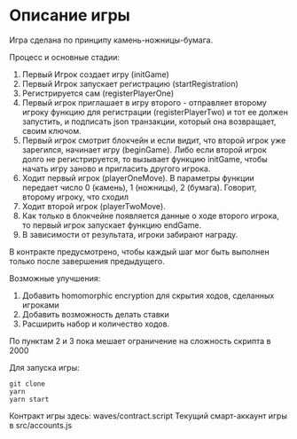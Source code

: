 # Описание игры

Игра сделана по принципу камень-ножницы-бумага. 

Процесс и основные стадии:

1. Первый Игрок создает игру (initGame)
2. Первый Игрок запускает регистрацию (startRegistration)
3. Регистрируется сам (registerPlayerOne)
4. Первый игрок приглашает в игру второго - отправляет второму игроку функцию для регистрации (registerPlayerTwo) и тот ее должен запустить, и подписать json транзакции, который она возвращает, своим ключом. 
5. Первый игрок смотрит блокчейн и если видит, что второй игрок уже зарегился, начинает игру (beginGame). Либо если второй игрок долго не регистрируется, то вызывает функцию initGame, чтобы начать игру заново и пригласить другого игрока.
6. Ходит первый игрок (playerOneMove). В параметры функции передает число 0 (камень), 1 (ножницы), 2 (бумага). Говорит, второму игроку, что сходил
7. Ходит второй игрок (playerTwoMove). 
8. Как только в блокчейне появляется данные о ходе второго игрока, то первый игрок запускает функцию endGame.
9. В зависимости от результата, игроки забирают награду.

В контракте предусмотрено, чтобы каждый шаг мог быть выполнен только после завершения предыдущего.

Возможные улучшения:
1. Добавить homomorphic encryption для скрытия ходов, сделанных игроками
2. Добавить возможность делать ставки
3. Расширить набор и количество ходов.

По пунктам 2 и 3 пока мешает ограничение на сложность скрипта в 2000

Для запуска игры:
```
git clone
yarn
yarn start
```

Контракт игры здесь: waves/contract.script 
Текущий смарт-аккаунт игры в src/accounts.js